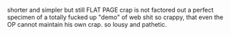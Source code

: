 shorter and simpler but still FLAT PAGE crap is not factored out
a perfect specimen of a totally fucked up "demo" of web shit so crappy, that even the OP cannot maintain his own crap. so lousy and pathetic.

